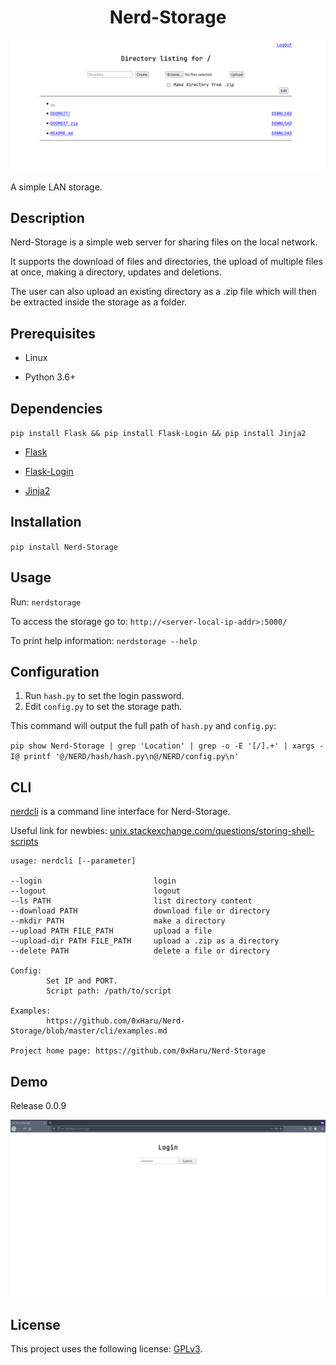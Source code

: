 <div align="center">
<h1>Nerd-Storage</h1>
</div>

![](https://raw.githubusercontent.com/0xHaru/Nerd-Storage/master/media/screenshot.png)

A simple LAN storage.

## Description

Nerd-Storage is a simple web server for sharing files on the local network.

It supports the download of files and directories, the upload of multiple files at once, making a directory, updates and deletions.

The user can also upload an existing directory as a .zip file which will then be extracted inside the storage as a folder.

## Prerequisites

-   Linux

-   Python 3.6+

## Dependencies

`pip install Flask && pip install Flask-Login && pip install Jinja2`

-   [Flask](https://pypi.org/project/Flask/)

-   [Flask-Login](https://pypi.org/project/Flask-Login/)

-   [Jinja2](https://pypi.org/project/Jinja2/)

## Installation

`pip install Nerd-Storage`

## Usage

Run: `nerdstorage`

To access the storage go to: `http://<server-local-ip-addr>:5000/`

To print help information: `nerdstorage --help`

## Configuration

1. Run `hash.py` to set the login password.
2. Edit `config.py` to set the storage path.

This command will output the full path of `hash.py` and `config.py`:

`pip show Nerd-Storage | grep 'Location' | grep -o -E '[/].+' | xargs -I@ printf '@/NERD/hash/hash.py\n@/NERD/config.py\n'`

## CLI

[nerdcli](https://github.com/0xHaru/Nerd-Storage/blob/master/cli/nerdcli.sh) is a command line interface for Nerd-Storage.

Useful link for newbies: [unix.stackexchange.com/questions/storing-shell-scripts](https://unix.stackexchange.com/questions/201768/storing-shell-scripts)

```
usage: nerdcli [--parameter]

--login                         login
--logout                        logout
--ls PATH                       list directory content
--download PATH                 download file or directory
--mkdir PATH                    make a directory
--upload PATH FILE_PATH         upload a file
--upload-dir PATH FILE_PATH     upload a .zip as a directory
--delete PATH                   delete a file or directory

Config:
        Set IP and PORT.
        Script path: /path/to/script

Examples:
        https://github.com/0xHaru/Nerd-Storage/blob/master/cli/examples.md

Project home page: https://github.com/0xHaru/Nerd-Storage
```

## Demo

Release 0.0.9

![](https://raw.githubusercontent.com/0xHaru/Nerd-Storage/master/media/demo.gif)

## License

This project uses the following license: [GPLv3](https://github.com/0xHaru/Nerd-Storage/blob/master/LICENSE).
